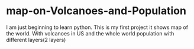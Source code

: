 # map-on-Volcanoes-and-Population

I am just beginning to learn python.
This is my first project it shows map of the world.
With volcanoes in US and the whole world population with different layers(2 layers)
